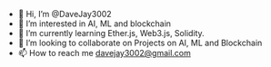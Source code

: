 - 👋 Hi, I’m @DaveJay3002
- 👀 I’m interested in AI, ML and blockchain
- 🌱 I’m currently learning Ether.js, Web3.js, Solidity. 
- 💞️ I’m looking to collaborate on Projects on AI, ML and Blockchain
- 📫 How to reach me davejay3002@gmail.com

<!---
DaveJay3002/DaveJay3002 is a ✨ special ✨ repository because its `README.md` (this file) appears on your GitHub profile.
You can click the Preview link to take a look at your changes.
--->
